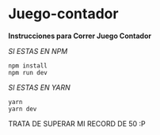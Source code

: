 # Juego-contador

**Instrucciones para Correr Juego Contador**

_SI ESTAS EN NPM_
```
npm install
npm run dev
```
_SI ESTAS EN YARN_
```
yarn
yarn dev
```
TRATA DE SUPERAR MI RECORD DE 50 :P
